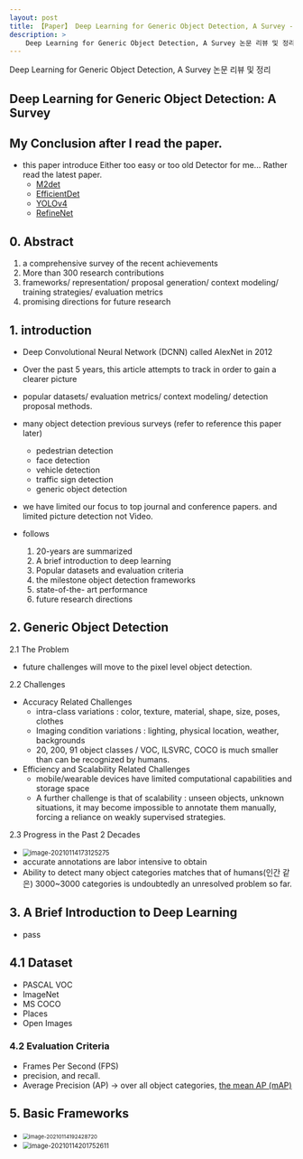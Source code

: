 ```yaml
---
layout: post
title: 【Paper】 Deep Learning for Generic Object Detection, A Survey - Summary
description: >  
    Deep Learning for Generic Object Detection, A Survey 논문 리뷰 및 정리
---
```

Deep Learning for Generic Object Detection, A Survey 논문 리뷰 및 정리

## Deep Learning for Generic Object Detection: A Survey

## My Conclusion after I read the paper.

- this paper introduce Either too easy or too old Detector for me... Rather read the latest paper.
  - [M2det](https://arxiv.org/pdf/1811.04533.pdf)
  - [EfficientDet](https://arxiv.org/pdf/1911.09070.pdf)
  - [YOLOv4](https://arxiv.org/pdf/2004.10934.pdf)
  - [RefineNet](https://arxiv.org/pdf/1611.06612.pdf)


## 0. Abstract

1.  a comprehensive survey of the recent achievements 
2.  More than 300 research contributions
3. frameworks/ representation/ proposal generation/ context modeling/ training strategies/ evaluation metrics
4. promising directions for future research



## 1. introduction

- Deep Convolutional Neural Network (DCNN) called AlexNet in 2012 
- Over the past 5 years, this article attempts to track in order to gain a clearer picture 
-  popular datasets/ evaluation metrics/ context modeling/ detection proposal methods.

- many object detection previous surveys (refer to reference this paper later)
  - pedestrian detection
  - face detection
  - vehicle detection
  - traffic sign detection
  - generic object detection
- we have limited our focus to top journal and conference papers. and limited picture detection not Video.
- follows
  1. 20-years are summarized
  2. A brief introduction to deep learning
  3. Popular datasets and evaluation criteria
  4. the milestone object detection frameworks
  5. state-of-the- art performance
  6. future research directions



## 2. Generic Object Detection

2.1 The Problem

- future challenges will move to the pixel level object detection.

2.2 Challenges

- Accuracy Related Challenges 
  - intra-class variations : color, texture, material, shape, size, poses, clothes
  - Imaging condition variations : lighting,  physical location, weather, backgrounds
  - 20, 200, 91 object classes / VOC, ILSVRC, COCO is much smaller than can be recognized by humans.
- Efficiency and Scalability Related Challenges
  -  mobile/wearable devices have limited computational capabilities and storage space
  - A further challenge is that of scalability : unseen objects, unknown situations, it may become impossible to annotate them manually, forcing a reliance on weakly supervised strategies.

2.3 Progress in the Past 2 Decades

- <img src="C:\Users\sb020\AppData\Roaming\Typora\typora-user-images\image-20210114173125275.png" alt="image-20210114173125275" style="zoom: 80%;" />
- accurate annotations are labor intensive to obtain
- Ability to detect many object categories matches that of humans(인간 같은) 3000~3000 categories  is undoubtedly an unresolved problem so far.



## 3.  A Brief Introduction to Deep Learning

- pass



## 4.1 Dataset

- PASCAL VOC
- ImageNet
- MS COCO
- Places
- Open Images



### 4.2 Evaluation Criteria

- Frames Per Second (FPS)
- precision, and recall.
- Average Precision (AP) -> over all object categories, [the mean AP (mAP)](https://junha1125.github.io/artificial-intelligence/2020-08-10-detect,segmenta/)



## 5. Basic Frameworks

- <img src="C:\Users\sb020\AppData\Roaming\Typora\typora-user-images\image-20210114192428720.png" alt="image-20210114192428720" style="zoom:67%;" />
- <img src="C:\Users\sb020\AppData\Roaming\Typora\typora-user-images\image-20210114201752611.png" alt="image-20210114201752611" style="zoom: 80%;" />

